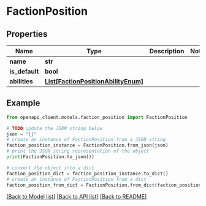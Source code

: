 # FactionPosition


## Properties

Name | Type | Description | Notes
------------ | ------------- | ------------- | -------------
**name** | **str** |  | 
**is_default** | **bool** |  | 
**abilities** | [**List[FactionPositionAbilityEnum]**](FactionPositionAbilityEnum.md) |  | 

## Example

```python
from openapi_client.models.faction_position import FactionPosition

# TODO update the JSON string below
json = "{}"
# create an instance of FactionPosition from a JSON string
faction_position_instance = FactionPosition.from_json(json)
# print the JSON string representation of the object
print(FactionPosition.to_json())

# convert the object into a dict
faction_position_dict = faction_position_instance.to_dict()
# create an instance of FactionPosition from a dict
faction_position_from_dict = FactionPosition.from_dict(faction_position_dict)
```
[[Back to Model list]](../README.md#documentation-for-models) [[Back to API list]](../README.md#documentation-for-api-endpoints) [[Back to README]](../README.md)


